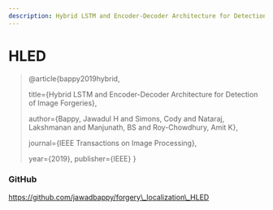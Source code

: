 ```yaml
---
description: Hybrid LSTM and Encoder-Decoder Architecture for Detection of Image Forgeries
---
```


# HLED

> @article{bappy2019hybrid,&#x20;
>
> title={Hybrid LSTM and Encoder-Decoder Architecture for Detection of Image Forgeries},
>
> author={Bappy, Jawadul H and Simons, Cody and Nataraj, Lakshmanan and Manjunath, BS and Roy-Chowdhury, Amit K},&#x20;
>
> journal={IEEE Transactions on Image Processing},&#x20;
>
> year={2019}, publisher={IEEE} }

### GitHub

<https://github.com/jawadbappy/forgery\_localization\_HLED>
